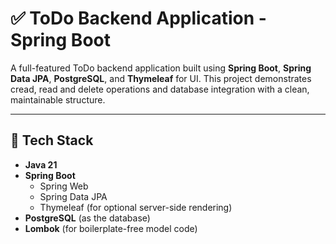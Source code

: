 # ✅ ToDo Backend Application - Spring Boot

A full-featured ToDo backend application built using **Spring Boot**, **Spring Data JPA**, **PostgreSQL**, and **Thymeleaf** for UI. This project demonstrates cread, read and delete operations and database integration with a clean, maintainable structure.

---

## 🚀 Tech Stack

- **Java 21**
- **Spring Boot**
  - Spring Web
  - Spring Data JPA
  - Thymeleaf (for optional server-side rendering)
- **PostgreSQL** (as the database)
- **Lombok** (for boilerplate-free model code)
